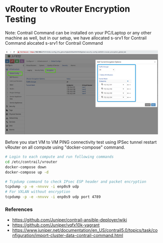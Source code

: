 # vRouter to vRouter Encryption Testing


Note: Contrail Command can be installed on your PC/Laptop or any other machine as well, but in our setup, we have allocated s-srv1 for Contrail Command alocated s-srv1 for Contrail Command

![vRouter Encryption](../images/vRouter-Encryption-01.png)

Before you start VM to VM PING connectivity test using IPSec tunnel restart vRouter on all compute using "docker-compose" command.

```bash
# Login to each compute and run following commands
cd /etc/contrail/vrouter
docker-compose down
docker-compose up -d
 ```



```bash
# Tcpdump command to check IPsec ESP header and packet encryption
tcpdump -p -e -nnvvv -i enp0s9 udp
# For VXLAN without encryption
tcpdump -p -e -nnvvv -i enp0s9 udp port 4789

 ```

### References

* <https://github.com/Juniper/contrail-ansible-deployer/wiki>
* <https://github.com/Juniper/vqfx10k-vagrant>
* <https://www.juniper.net/documentation/en_US/contrail5.0/topics/task/configuration/import-cluster-data-contrail-command.html>